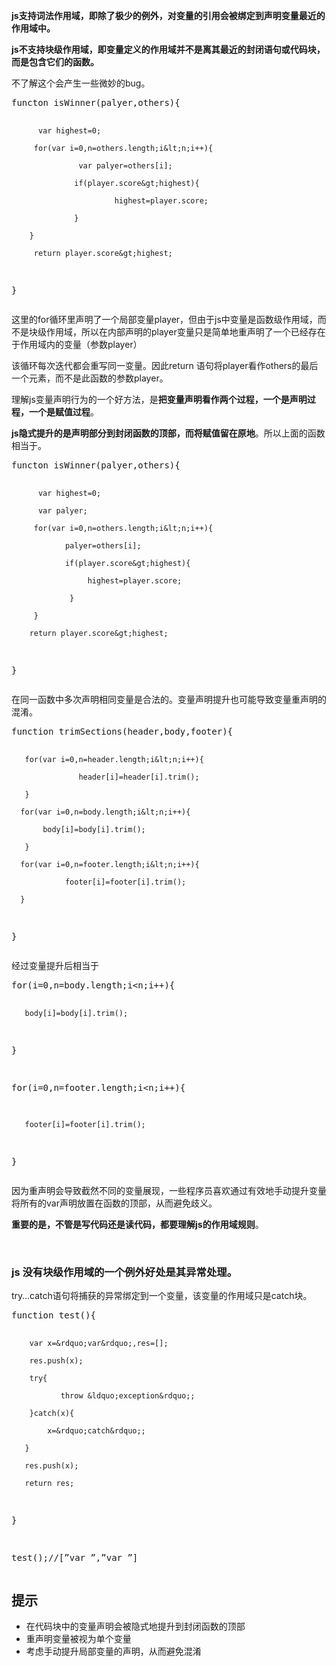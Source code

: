 **js支持词法作用域，即除了极少的例外，对变量的引用会被绑定到声明变量最近的作用域中。**

**js不支持块级作用域，即变量定义的作用域并不是离其最近的封闭语句或代码块，而是包含它们的函数。**

不了解这个会产生一些微妙的bug。

<div class="cnblogs_Highlighter">
<pre class="brush:javascript;gutter:true;">functon isWinner(palyer,others){

          var highest=0;

         for(var i=0,n=others.length;i&lt;n;i++){

                   var palyer=others[i];

                  if(player.score&gt;highest){

                           highest=player.score;

                  }

        }

         return player.score&gt;highest;

}
</pre>
</div>

这里的for循环里声明了一个局部变量player，但由于js中变量是函数级作用域，而不是块级作用域，所以在内部声明的player变量只是简单地重声明了一个已经存在于作用域内的变量（参数player）

该循环每次迭代都会重写同一变量。因此return 语句将player看作others的最后一个元素，而不是此函数的参数player。

理解js变量声明行为的一个好方法，是**把变量声明看作两个过程，一个是声明过程，一个是赋值过程**。

**js隐式提升的是声明部分到封闭函数的顶部，而将赋值留在原地**。所以上面的函数相当于。

<div class="cnblogs_Highlighter">
<pre class="brush:javascript;gutter:true;">functon isWinner(palyer,others){

          var highest=0;

          var palyer;

         for(var i=0,n=others.length;i&lt;n;i++){

                palyer=others[i];

                if(player.score&gt;highest){

                     highest=player.score;

                 }

         }

        return player.score&gt;highest;

}
</pre>
</div>

在同一函数中多次声明相同变量是合法的。变量声明提升也可能导致变量重声明的混淆。

<div class="cnblogs_Highlighter">
<pre class="brush:javascript;gutter:true;">function trimSections(header,body,footer){

       for(var i=0,n=header.length;i&lt;n;i++){

                   header[i]=header[i].trim();

       }

      for(var i=0,n=body.length;i&lt;n;i++){

           body[i]=body[i].trim();

       }

      for(var i=0,n=footer.length;i&lt;n;i++){

                footer[i]=footer[i].trim();

      }

}
</pre>
</div>

经过变量提升后相当于

<div class="cnblogs_Highlighter">
<pre class="brush:javascript;gutter:true;">for(i=0,n=body.length;i&lt;n;i++){

       body[i]=body[i].trim();

}

for(i=0,n=footer.length;i&lt;n;i++){

       footer[i]=footer[i].trim();

}
</pre>
</div>

因为重声明会导致截然不同的变量展现，一些程序员喜欢通过有效地手动提升变量将所有的var声明放置在函数的顶部，从而避免歧义。

**重要的是，不管是写代码还是读代码，都要理解js的作用域规则**。

&nbsp;

### js 没有块级作用域的一个例外好处是其异常处理。

try&hellip;catch语句将捕获的异常绑定到一个变量，该变量的作用域只是catch块。

<div class="cnblogs_Highlighter">
<pre class="brush:javascript;gutter:true;">function test(){

        var x=&rdquo;var&rdquo;,res=[];

        res.push(x);

        try{

               throw &ldquo;exception&rdquo;;

        }catch(x){

            x=&rdquo;catch&rdquo;;

       }

       res.push(x);

       return res;

}

test();//[&rdquo;var &rdquo;,&rdquo;var &rdquo;]
</pre>
</div>

## 提示

*   在代码块中的变量声明会被隐式地提升到封闭函数的顶部
*   重声明变量被视为单个变量
*   考虑手动提升局部变量的声明，从而避免混淆